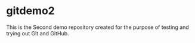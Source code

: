 # gitdemo2
This is the Second demo repository created for the purpose of testing and trying out Git and GitHub.
